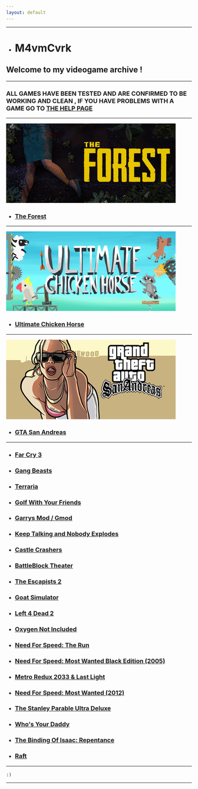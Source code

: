 ```yaml
---
layout: default
---
```


* * *

*   # M4vmCvrk
## Welcome to my videogame archive !

* * *

### ALL GAMES HAVE BEEN TESTED AND ARE CONFIRMED TO BE WORKING AND CLEAN , IF YOU HAVE PROBLEMS WITH A GAME GO TO [THE HELP PAGE](./help.md)

* * * 

![The Forest](./assets/TheForest.jpg "The Forest")

*   ### [The Forest](./theforest.md)

* * *

![Ultimate Chicken Horse](./assets/UCH.jpg "Ultimate Chicken Horse")

*   ### [Ultimate Chicken Horse](./ultimatechickenhorse.md)

* * *

![GTA San Andreas](./assets/GTASA.jpg "GTA San Andreas")

*   ### [GTA San Andreas](./gtasa.md)

* * *

*   ### [Far Cry 3](./farcry3.md)

*   ### [Gang Beasts](./gangbeasts.md)

*   ### [Terraria](./terraria.md)

*   ### [Golf With Your Friends](./gwyf.md)

*   ### [Garrys Mod / Gmod](./gmod.md)

*   ### [Keep Talking and Nobody Explodes](./ktane.md)

*   ### [Castle Crashers](./castlecrashers.md)

*   ### [BattleBlock Theater](./bbt.md)

*   ### [The Escapists 2](./te2.md)

*   ### [Goat Simulator](./goatsim.md)

*   ### [Left 4 Dead 2](./l4d2.md)

*   ### [Oxygen Not Included](./oni.md)

*   ### [Need For Speed: The Run](./nfstr.md)

*   ### [Need For Speed: Most Wanted Black Edition (2005)](./nfsmw05.md)

*   ### [Metro Redux 2033 & Last Light](./mr.md)

*   ### [Need For Speed: Most Wanted (2012)](./nfsmw12.md)

*   ### [The Stanley Parable Ultra Deluxe](./tspud.md)

*   ### [Who's Your Daddy](./wyd.md)

*   ### [The Binding Of Isaac: Repentance](./tboir.md)

*   ### [Raft](./raft.md)

* * *

```
:)
```

* * *